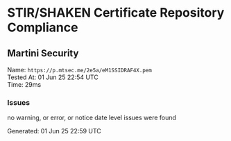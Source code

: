 # STIR/SHAKEN Certificate Repository Compliance

## Martini Security

Name: `https://p.mtsec.me/2e5a/eM1SSIDRAF4X.pem`\
Tested At: 01 Jun 25 22:54 UTC\
Time: 29ms

### Issues

no warning, or error, or notice date level issues were found

Generated: 01 Jun 25 22:59 UTC